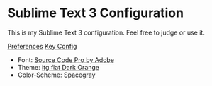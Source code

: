 # Sublime Text 3 Configuration

This is my Sublime Text 3 configuration. Feel free to judge or use it.

[Preferences](https://github.com/Werninator/sublime-config/blob/master/config.json)
[Key Config](https://github.com/Werninator/sublime-config/blob/master/keyconfig.json)

* Font: [Source Code Pro by Adobe](https://github.com/adobe-fonts/source-code-pro)
* Theme: [itg.flat Dark Orange](https://packagecontrol.io/packages/Theme%20-%20itg.flat)
* Color-Scheme: [Spacegray](http://kkga.github.io/spacegray/)
